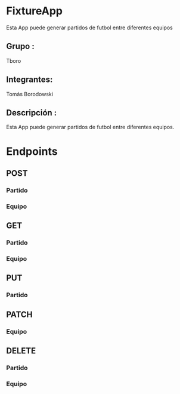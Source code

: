 # FixtureApp
Esta App puede generar  partidos de  futbol entre diferentes equipos

## Grupo : 
Tboro
## Integrantes:
Tomás Borodowski 
## Descripción : 
Esta App puede generar  partidos de  futbol entre diferentes equipos.

# Endpoints

## POST
### Partido
### Equipo

## GET
### Partido
### Equipo

## PUT
### Partido


## PATCH
### Equipo


## DELETE
### Partido
### Equipo